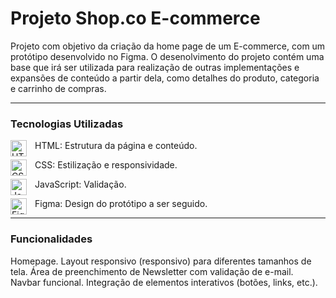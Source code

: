 # Projeto Shop.co E-commerce

Projeto com objetivo da criação da home page de um E-commerce, com um protótipo desenvolvido no Figma. O desenolvimento do projeto contém uma base que irá ser utilizada para realização de outras implementações e expansões de conteúdo a partir dela, como detalhes do produto, categoria e carrinho de compras.

---------------------------------------------------------------------------------------------------------------------------------------------------


### Tecnologias Utilizadas

<img align="left" alt="HTML5" width="26px" style="padding-right:10px;" src="https://cdn.jsdelivr.net/gh/devicons/devicon/icons/html5/html5-original.svg" /> HTML: Estrutura da página e conteúdo.

<img align="left" alt="CSS3" width="26px" style="padding-right:10px;" src="https://cdn.jsdelivr.net/gh/devicons/devicon/icons/css3/css3-original.svg" /> CSS: Estilização e responsividade.

<img align="left" alt="JavaScript" width="26px" style="padding-right:10px;" src="https://cdn.jsdelivr.net/gh/devicons/devicon/icons/javascript/javascript-original.svg" /> JavaScript: Validação.

<img align="left" alt="Figma" width="26px" style="padding-right:10px;" src="https://cdn.jsdelivr.net/gh/devicons/devicon@latest/icons/figma/figma-original.svg" /> Figma: Design do protótipo a ser seguido.

---------------------------------------------------------------------------------------------------------------------------------------------------


### Funcionalidades
Homepage.
Layout responsivo (responsivo) para diferentes tamanhos de tela.
Área de preenchimento de Newsletter com validação de e-mail.
Navbar funcional.
Integração de elementos interativos (botões, links, etc.).
